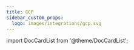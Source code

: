 ```yaml
---
title: GCP
sidebar_custom_props:
  logo: images/integrations/gcp.svg
---
```


import DocCardList from '@theme/DocCardList';

<DocCardList />
